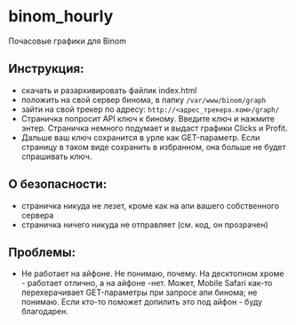 # binom_hourly
Почасовые графики для Binom


## Инструкция:
- скачать и разархивировать файлик index.html
- положить на свой сервер бинома, в папку `/var/www/binom/graph`
- зайти на свой трекер по адресу: `http://<адрес_трекера.ком>/graph/`
- Страничка попросит API ключ к биному. Введите ключ и нажмите энтер. Страничка немного подумает и выдаст графики Clicks и Profit.
- Дальше ваш ключ сохранится в урле как GET-параметр. Если страницу в таком виде сохранить в избранном, она больше не будет спрашивать ключ.

## О безопасности:
- страничка никуда не лезет, кроме как на апи вашего собственного сервера
- страничка ничего никуда не отправляет (см. код, он прозрачен)

## Проблемы:
- Не работает на айфоне. Не понимаю, почему. На десктопном хроме - работает отлично, а на айфоне -нет. Может, Mobile Safari как-то перехерачивает GET-параметры при запросе апи бинома; не понимаю. Если кто-то поможет допилить это под айфон - буду благодарен.
